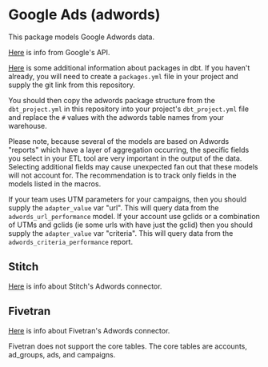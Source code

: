 # Google Ads (adwords)

This package models Google Adwords data.

[Here](https://developers.google.com/adwords/api/docs/appendix/reports) is info
from Google's API.

[Here](https://docs.getdbt.com/docs/package-management) is some additional 
information about packages in dbt. If you haven't already, you will need to create
a `packages.yml` file in your project and supply the git link from this repository.

You should then copy the adwords package structure from the `dbt_project.yml` in
this repository into your project's `dbt_project.yml` file and replace the `#`
values with the adwords table names from your warehouse.

Please note, because several of the models are based on Adwords "reports" which
have a layer of aggregation occurring, the specific fields you select in your ETL
tool are very important in the output of the data. Selecting additional fields
may cause unexpected fan out that these models will not account for. The 
recommendation is to track only fields in the models listed in the macros.

If your team uses UTM parameters for your campaigns, then you should supply the 
`adapter_value` var "url". This will query data from the `adwords_url_performance` 
model. If your account use gclids or a combination of UTMs and gclids (ie some urls 
with have just the gclid) then you should supply the `adapter_value` var "criteria". 
This will query data from the `adwords_criteria_performance` report.

## Stitch
[Here](https://www.stitchdata.com/docs/integrations/saas/google-adwords#schema) 
is info about Stitch's Adwords connector. 

## Fivetran
[Here](https://fivetran.com/docs/applications/google-ads/setup-guide) 
is info about Fivetran's Adwords connector.

Fivetran does not support the core tables. The core tables are accounts, ad_groups, ads, and campaigns.
